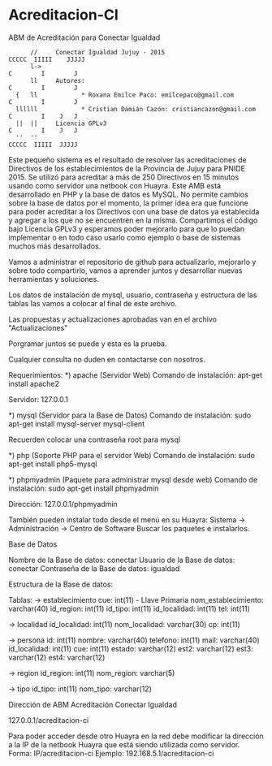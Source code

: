 # Acreditacion-CI
ABM de Acreditación para Conectar Igualdad

          //     Conectar Igualdad Jujuy - 2015                            CCCCC  IIIII    JJJJJ 
          l->                                                              C        I        J   
          ll     Autores:                                                  C        I        J   
      {   ll            * Roxana Emilce Paco: emilcepaco@gmail.com         C        I        J   
      llllll            * Cristian Damián Cazón: cristiancazon@gmail.com   C        I    J   J   
      ||  ||     Licencia GPLv3                                            C        I    J   J   
      ''  ''                                                               CCCCC  IIIII  JJJJJ   

Este pequeño sistema es el resultado de resolver las acreditaciones de Directivos de los establecimientos de la Provincia
de Jujuy para PNIDE 2015.
Se utilizó para acreditar a más de 250 Directivos en 15 minutos usando como servidor una netbook con Huayra.
Este AMB está desarrollado en PHP y la base de datos es MySQL.
No permite cambios sobre la base de datos por el momento, la primer idea era que funcione para poder acreditar a los Directivos
con una base de datos ya establecida y agregar a los que no se encuentren en la misma.
Compartimos el código bajo Licencia GPLv3 y esperamos poder mejorarlo para que lo puedan implementar o en todo caso usarlo como ejemplo o base de sistemas muchos más desarrollados.

Vamos a administrar el repositorio de github para actualizarlo, mejorarlo y sobre todo compartirlo, vamos a aprender juntos y
desarrollar nuevas herramientas y soluciones.

Los datos de instalación de mysql, usuario, contraseña y estructura de las tablas las vamos a colocar
al final de este archivo.

Las propuestas y actualizaciones aprobadas van en el archivo "Actualizaciones"

Porgramar juntos se puede y esta es la prueba.

Cualquier consulta no duden en contactarse con nosotros.

Requerimientos:
*) apache (Servidor Web)
Comando de instalación: apt-get install apache2

Servidor: 127.0.0.1

*) mysql (Servidor para la Base de Datos)
Comando de instalación: sudo apt-get install mysql-server mysql-client

Recuerden colocar una contraseña root para mysql

*) php (Soporte PHP para el servidor Web)
Comando de instalación: sudo apt-get install php5-mysql

*) phpmyadmin (Paquete para administrar mysql desde web)
Comando de instalación: sudo apt-get install phpmyadmin

Dirección: 127.0.0.1/phpmyadmin

También pueden instalar todo desde el menú en su Huayra:
Sistema -> Administración -> Centro de Software
Buscar los paquetes e instalarlos.

Base de Datos

Nombre de la Base de datos: conectar
Usuario de la Base de datos: conectar
Contraseña de la Base de datos: igualdad

Estructura de la Base de datos:

Tablas:
  -> establecimiento
        cue: int(11) - Llave Primaria
        nom_establecimiento: varchar(40)
        id_region: int(11)
        id_tipo: int(11)
        id_localidad: int(11)
        tel: int(11)

  -> localidad
        id_localidad: int(11)
        nom_localidad: varchar(30)
        cp: int(11)

  -> persona
        id: int(11)
        nombre: varchar(40)
        telefono: int(11)
        mail: varchar(40)
        id_localidad: int(11)
        cue: int(11)
        estado: varchar(12)
        est2: varchar(12)
        est3: varchar(12)
        est4: varchar(12)

  -> region
        id_region: int(11)
        nom_region: varchar(5)

  -> tipo
        id_tipo: int(11)
        nom_tipo: varchar(12)

Dirección de ABM Acreditación Conectar Igualdad

127.0.0.1/acreditacion-ci

Para poder acceder desde otro Huayra en la red debe modificar la dirección
a la IP de la netbook Huayra que está siendo utilizada como servidor.
Forma: IP/acreditacion-ci
Ejemplo: 192.168.5.1/acreditacion-ci